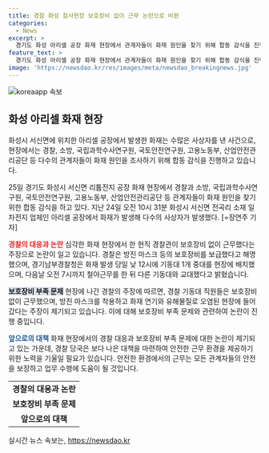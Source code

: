 ```yaml
---
title: 경찰 화성 참사현장 보호장비 없이 근무 논란으로 비판
categories:
  - News
excerpt: >
  경기도 화성 아리셀 공장 화재 현장에서 관계자들이 화재 원인을 찾기 위해 합동 감식을 진행 중. 화재 발생으로 다수의 사상자 발생. 경찰 기동대 소속 A씨는 보호장비 없이 근무했다고 주장하며 지휘부를 비판. 경찰은 방진 마스크 등 장비를 보급했다고 밝힘. 경기남부경찰청은 화재 발생 직후 기동대를 현장에 배치하여 근무를 진행했음을 밝힘. A씨의 주장과 경찰측 해명에 대한 논란이 이어지고 있다.
feature_text: >
  경기도 화성 아리셀 공장 화재 현장에서 관계자들이 화재 원인을 찾기 위해 합동 감식을 진행 중. 화재 발생으로 다수의 사상자 발생. 경찰 기동대 소속 A씨는 보호장비 없이 근무했다고 주장하며 지휘부를 비판. 경찰은 방진 마스크 등 장비를 보급했다고 밝힘. 경기남부경찰청은 화재 발생 직후 기동대를 현장에 배치하여 근무를 진행했음을 밝힘. A씨의 주장과 경찰측 해명에 대한 논란이 이어지고 있다.
image: 'https://newsdao.kr/res/images/meta/newsdao_breakingnews.jpg'
---
```


<p><img src="https://newsdao.kr/res/images/meta/newsdao_breakingnews.jpg" alt="koreaapp 속보" /></p>

<h2 data-ke-size="size26">화성 아리셀 화재 현장</h2>

<p>화성시 서신면에 위치한 아리셀 공장에서 발생한 화재는 수많은 사상자를 낸 사건으로, 현장에서는 경찰, 소방, 국립과학수사연구원, 국토안전연구원, 고용노동부, 산업안전관리공단 등 다수의 관계자들이 화재 원인을 조사하기 위해 합동 감식을 진행하고 있습니다.</p>

<p data-ke-size="size16">25일 경기도 화성시 서신면 리튬전지 공장 화재 현장에서 경찰과 소방, 국립과학수사연구원, 국토안전연구원, 고용노동부, 산업안전관리공단 등 관계자들이 화재 원인을 찾기 위한 합동 감식을 하고 있다. 지난 24일 오전 10시 31분 화성시 서신면 전곡리 소재 일차전지 업체인 아리셀 공장에서 화재가 발생해 다수의 사상자가 발생했다. [=장연주 기자]</p>

<p><b><span style="color: #ee2323;">경찰의 대응과 논란</span></b>
심각한 화재 현장에서 한 현직 경찰관이 보호장비 없이 근무했다는 주장으로 논란이 일고 있습니다. 경찰은 방진 마스크 등의 보호장비를 보급했다고 해명했으며, 경기남부경찰청은 화재 발생 당일 낮 12시에 기동대 1개 중대를 현장에 배치했으며, 다음날 오전 7시까지 철야근무를 한 뒤 다른 기동대와 교대했다고 밝혔습니다.</p>

<p><b><span style="background-color: #21538527;">보호장비 부족 문제</span></b>
현장에 나간 경찰의 주장에 따르면, 경찰 기동대 직원들은 보호장비 없이 근무했으며, 방진 마스크를 착용하고 화재 연기와 유해물질로 오염된 현장에 들어갔다는 주장이 제기되고 있습니다. 이에 대해 보호장비 부족 문제와 관련하여 논란이 진행 중입니다.</p>

<p><b><span style="color: #1a5490;">앞으로의 대책</span></b>
화재 현장에서의 경찰 대응과 보호장비 부족 문제에 대한 논란이 제기되고 있는 가운데, 경찰 당국은 보다 나은 대책을 마련하여 안전한 근무 환경을 제공하기 위한 노력을 기울일 필요가 있습니다. 안전한 환경에서의 근무는 모든 관계자들의 안전을 보장하고 업무 수행에 도움이 될 것입니다. </p>

<table>
  <tr>
    <td style="text-align: center; height: 17px;"><b>경찰의 대응과 논란</b></td>
  </tr>
  <tr>
    <td style="text-align: center; height: 17px;"><b>보호장비 부족 문제</b></td>
  </tr>
  <tr>
    <td style="text-align: center; height: 17px;"><b>앞으로의 대책</b></td>
  </tr>
</table>
실시간 뉴스 속보는, <a href="https://newsdao.kr" rel="dofollow">https://newsdao.kr</a>



